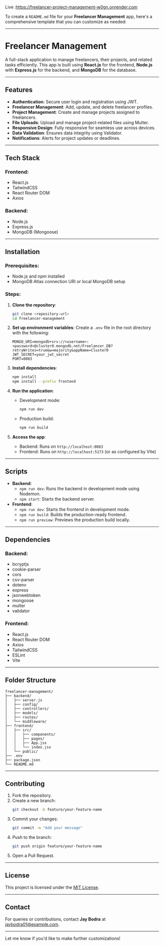
Live :https://freelancer-project-management-w0gn.onrender.com

To create a `README.md` file for your **Freelancer Management** app, here's a comprehensive template that you can customize as needed:

---

# Freelancer Management

A full-stack application to manage freelancers, their projects, and related tasks efficiently. This app is built using **React.js** for the frontend, **Node.js** with **Express.js** for the backend, and **MongoDB** for the database.

---

## Features

- **Authentication**: Secure user login and registration using JWT.
- **Freelancer Management**: Add, update, and delete freelancer profiles.
- **Project Management**: Create and manage projects assigned to freelancers.
- **File Uploads**: Upload and manage project-related files using Multer.
- **Responsive Design**: Fully responsive for seamless use across devices.
- **Data Validation**: Ensures data integrity using Validator.
- **Notifications**: Alerts for project updates or deadlines.

---

## Tech Stack

### Frontend:
- React.js
- TailwindCSS
- React Router DOM
- Axios

### Backend:
- Node.js
- Express.js
- MongoDB (Mongoose)

---

## Installation

### Prerequisites:
- Node.js and npm installed
- MongoDB Atlas connection URI or local MongoDB setup

### Steps:

1. **Clone the repository**:
   ```bash
   git clone <repository-url>
   cd freelancer-management
   ```

2. **Set up environment variables**:
   Create a `.env` file in the root directory with the following:
   ```env
   MONGO_URI=mongodb+srv://<username>:<password>@cluster0.mongodb.net/Freelancer_DB?retryWrites=true&w=majority&appName=Cluster0
   JWT_SECRET=your_jwt_secret
   PORT=8083
   ```

3. **Install dependencies**:
   ```bash
   npm install
   npm install --prefix frontend
   ```

4. **Run the application**:
   - Development mode:
     ```bash
     npm run dev
     ```
   - Production build:
     ```bash
     npm run build
     ```

5. **Access the app**:
   - Backend: Runs on `http://localhost:8083`
   - Frontend: Runs on `http://localhost:5173` (or as configured by Vite)

---

## Scripts

- **Backend**:
  - `npm run dev`: Runs the backend in development mode using Nodemon.
  - `npm start`: Starts the backend server.
- **Frontend**:
  - `npm run dev`: Starts the frontend in development mode.
  - `npm run build`: Builds the production-ready frontend.
  - `npm run preview`: Previews the production build locally.

---

## Dependencies

### Backend:
- bcryptjs
- cookie-parser
- cors
- csv-parser
- dotenv
- express
- jsonwebtoken
- mongoose
- multer
- validator

### Frontend:
- React.js
- React Router DOM
- Axios
- TailwindCSS
- ESLint
- Vite

---

## Folder Structure

```plaintext
freelancer-management/
├── backend/
│   ├── server.js
│   ├── config/
│   ├── controllers/
│   ├── models/
│   ├── routes/
│   └── middleware/
├── frontend/
│   ├── src/
│   │   ├── components/
│   │   ├── pages/
│   │   ├── App.jsx
│   │   └── index.jsx
│   └── public/
├── .env
├── package.json
└── README.md
```

---

## Contributing

1. Fork the repository.
2. Create a new branch:
   ```bash
   git checkout -b feature/your-feature-name
   ```
3. Commit your changes:
   ```bash
   git commit -m "Add your message"
   ```
4. Push to the branch:
   ```bash
   git push origin feature/your-feature-name
   ```
5. Open a Pull Request.

---

## License

This project is licensed under the [MIT License](LICENSE).

---

## Contact

For queries or contributions, contact **Jay Bodra** at [jaybodra01@example.com](mailto:jaybodra01@example.com).

--- 

Let me know if you'd like to make further customizations!
